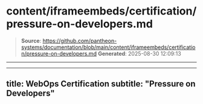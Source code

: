 # content/iframeembeds/certification/pressure-on-developers.md

> **Source**: https://github.com/pantheon-systems/documentation/blob/main/content/iframeembeds/certification/pressure-on-developers.md
> **Generated**: 2025-08-30 12:09:13

---

---
title: WebOps Certification
subtitle: "Pressure on Developers"
---

<Partial file="certification-guide/pressure-on-developers.md" />
